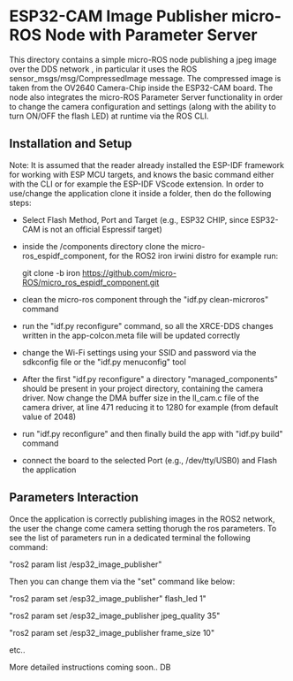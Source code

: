 # ESP32-CAM Image Publisher micro-ROS Node with Parameter Server

This directory contains a simple micro-ROS node publishing a jpeg image over the DDS network
, in particular it uses the ROS sensor_msgs/msg/CompressedImage message.
The compressed image is taken from the OV2640 Camera-Chip inside the ESP32-CAM board.
The node also integrates the micro-ROS Parameter Server functionality in order to change the camera configuration and settings (along with the ability to turn ON/OFF the flash LED) at runtime via the ROS CLI.

## Installation and Setup
Note: It is assumed that the reader already installed the ESP-IDF framework for working with ESP MCU targets, and knows the basic command either with the CLI or for example the ESP-IDF VScode extension.
In order to use/change the application clone it inside a folder, then do the following steps:
- Select Flash Method, Port and Target (e.g., ESP32 CHIP, since ESP32-CAM is not an official Espressif target)
- inside the /components directory clone the micro-ros_espidf_component, for the ROS2 iron irwini distro for example run:
   
  git clone -b iron https://github.com/micro-ROS/micro_ros_espidf_component.git
- clean the micro-ros component through the "idf.py clean-microros" command
- run the "idf.py reconfigure" command, so all the XRCE-DDS changes written in the app-colcon.meta file will be updated correctly
- change the Wi-Fi settings using your SSID and password via the sdkconfig file or the "idf.py menuconfig" tool
- After the first "idf.py reconfigure" a directory "managed_components" should be present in your project directory, containing the camera driver. Now change the DMA buffer size in the ll_cam.c file of the camera driver, at line 471 reducing it to 1280 for example (from default value of 2048)
- run "idf.py reconfigure" and then finally build the app with "idf.py build" command
- connect the board to the selected Port (e.g., /dev/tty/USB0) and Flash the application

## Parameters Interaction
Once the application is correctly publishing images in the ROS2 network, the user the change come camera setting thorugh the ros parameters.
To see the list of parameters run in a dedicated terminal the following command:

"ros2 param list /esp32_image_publisher"

Then you can change them via the "set" command like below:

"ros2 param set /esp32_image_publisher" flash_led 1"

"ros2 param set /esp32_image_publisher jpeg_quality 35"

"ros2 param set /esp32_image_publisher frame_size 10"

etc..

More detailed instructions coming soon.. DB
